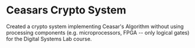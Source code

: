 # Ceasars Crypto System

Created a crypto system implementing Ceasar's Algorithm without using processing components (e.g. microprocessors, FPGA -- only logical gates) for the Digital Systems Lab course.
